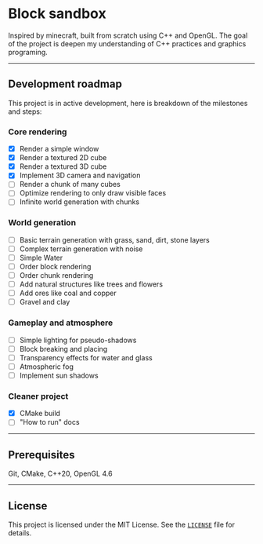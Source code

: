 # Block sandbox

Inspired by minecraft, built from scratch using C++ and OpenGL. The goal of the project is deepen my understanding of C++ practices and graphics programing.

---

<!-- Features here soon-->

## Development roadmap

This project is in active development, here is breakdown of the milestones and steps:

### Core rendering

- [x] Render a simple window
- [x] Render a textured 2D cube
- [x] Render a textured 3D cube
- [x] Implement 3D camera and navigation
- [ ] Render a chunk of many cubes
- [ ] Optimize rendering to only draw visible faces
- [ ] Infinite world generation with chunks

### World generation

- [ ] Basic terrain generation with grass, sand, dirt, stone layers
- [ ] Complex terrain generation with noise
- [ ] Simple Water
- [ ] Order block rendering
- [ ] Order chunk rendering
- [ ] Add natural structures like trees and flowers
- [ ] Add ores like coal and copper
- [ ] Gravel and clay

### Gameplay and atmosphere

- [ ] Simple lighting for pseudo-shadows
- [ ] Block breaking and placing
- [ ] Transparency effects for water and glass
- [ ] Atmospheric fog
- [ ] Implement sun shadows

### Cleaner project

- [x] CMake build
- [ ] "How to run" docs

---

## Prerequisites

Git, CMake, C++20, OpenGL 4.6

---

## License
This project is licensed under the MIT License. See the [`LICENSE`](LICENSE) file for details.

